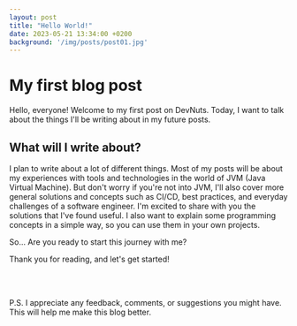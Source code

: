 ```yaml
---
layout: post
title: "Hello World!"
date: 2023-05-21 13:34:00 +0200
background: '/img/posts/post01.jpg'
---
```


# My first blog post

Hello, everyone! Welcome to my first post on DevNuts.
Today, I want to talk about the things I'll be writing about in my future posts.


## What will I write about?
I plan to write about a lot of different things. 
Most of my posts will be about my experiences with tools and technologies
in the world of JVM (Java Virtual Machine). But don't worry if you're not into JVM,
I'll also cover more general solutions and concepts such as CI/CD, best practices, 
and everyday challenges of a software engineer. 
I'm excited to share with you the solutions that I've found useful. 
I also want to explain some programming concepts in a simple way, 
so you can use them in your own projects.

So... Are you ready to start this journey with me?

Thank you for reading, and let's get started!

<br/><br/>

P.S. I appreciate any feedback, comments, or suggestions you might have. 
This will help me make this blog better.


<script src="https://utteranc.es/client.js"
        repo="wszlosek/DevNook"
        issue-term="title"
        theme="github-light"
        crossorigin="anonymous"
        async>
</script>
